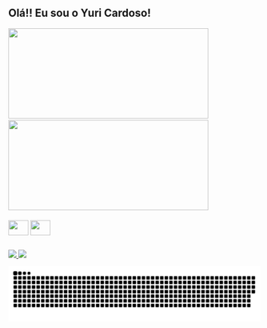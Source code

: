## Olá!! Eu sou o Yuri Cardoso!

<div style="display: inline_block">
  <img height="180em" width="400px" src="https://github-readme-stats.vercel.app/api?username=yuricardosoribeiro&show_icons=true&theme=dark"> <br>
  <img height="180em" width="400px" src="https://github-readme-stats.vercel.app/api/top-langs/?username=yuricardosoribeiro&exclude_repo=github-readme-stats&theme=dark">
</div> <br>

<div style="display: inline_block">
    <img align="center" height="30" width="40" src="https://cdn.jsdelivr.net/gh/devicons/devicon/icons/javascript/javascript-plain.svg" />
    <img align="center" height="30" width="40" src="https://cdn.jsdelivr.net/gh/devicons/devicon/icons/html5/html5-plain-wordmark.svg" />
</div>
  
##

<div> 
  <a href="https://www.instagram.com/yuricardoso._/" target="_blank"> <img src="https://img.shields.io/badge/Instagram-E4405F?style=for-the-badge&logo=instagram&logoColor=white"> </a>
  <a href="https://www.facebook.com/yuri.cardoso.33046" target="_blank"> <img src="https://img.shields.io/badge/Facebook-1877F2?style=for-the-badge&logo=facebook&logoColor=white"> </a>
</div>

![Snake animation](https://github.com/yuricardosoribeiro/yuricardosoribeiro/blob/output/github-contribution-grid-snake.svg)
